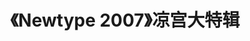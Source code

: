 ---
logo: images/other/Newtype2007凉宫大特辑.jpg
title: 《Newtype 2007》凉宫大特辑
subTitle: 《凉宫春日的忧郁 2006版》特辑

category: 其他

hasResource: true
downloadList:
  - intro: 直链下载
    size: 27.1MB
    link: http://download.haruhifanclub.com/%E3%80%8ANewType%202007%E3%80%8B%E5%87%89%E5%AE%AB%E5%A4%A7%E7%89%B9%E8%BE%91.zip
  - intro: 云盘 提取码:9wc1
    size: 27.1MB
    link: https://pan.baidu.com/s/1_kRv89Dz3wVIGO4bZcec-w

downloadContent: |
  ニュータイプ12月号はめがっさ注目だよ。 何とぜ～んぶ「ハルヒ」の記事で総ページ数108P、 ニュータイプと同サイズの別冊付録 「涼宮ハルヒの完全無欠」が付いてるのさっ！<br><br>
  【涼宮ハルヒの完全無欠】　その見どころとはっ……<br>
  ①X'masを祝うパーティードレス姿のハルヒが、 約30cm×約90cmの巨大ピンナップで登場っ！<br>
  ②アニメ雑誌などに掲載された、ハルヒのイラスト を初の一挙収録！<br>
  ③いとうのいぢさんが描く、原作版ハルヒたちの コスプレ姿を集めたイラストギャラリー<br>
  ④今までニュータイプに掲載された「ハルヒ」の 記事ページもすべてコンプリート！<br>
  ⑤なんと、鶴屋さんや朝倉涼子ほかヒロイン特集 ページもっ!!<br><br>
  ほかにも、 原作単行本の解説や、アニメ全話のスタッフデータ集、 CDやDVDなどグッズ紹介などなど、盛りだくさんだよ！<br>
  ひとあし早いクリスマスプレゼントを受け取るっさー☆
---